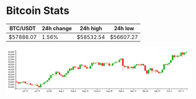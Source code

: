 # Bitcoin Stats

BTC/USDT|24h change|24h high|24h low|
|---|---|---|---|
|$57888.07|1.56%|$58532.54|$56607.27|

<img src="./chart.svg">
